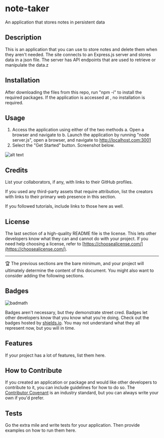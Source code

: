 # note-taker
An application that stores notes in persistent data

## Description

This is an application that you can use to store notes and delete them when they aren't needed.  The site connects to an Express.js server and stores data in a json file.  The server has API endpoints that are used to retrieve or manipulate the data.z

## Installation

After downloading the files from this repo, run "npm -i" to install the required packages.  If the application is accessed at , no installation is required.

## Usage

1.  Access the application using either of the two methods
    a.  Open a browser and navigate to 
    b.  Launch the application by running "node server.js", open a browser, and navigate to http://localhost.com:3001
2.  Select the "Get Started" button.  Screenshot below.

![alt text](assets/images/screenshot.png)

## Credits

List your collaborators, if any, with links to their GitHub profiles.

If you used any third-party assets that require attribution, list the creators with links to their primary web presence in this section.

If you followed tutorials, include links to those here as well.

## License

The last section of a high-quality README file is the license. This lets other developers know what they can and cannot do with your project. If you need help choosing a license, refer to [https://choosealicense.com/](https://choosealicense.com/).

---

🏆 The previous sections are the bare minimum, and your project will ultimately determine the content of this document. You might also want to consider adding the following sections.

## Badges

![badmath](https://img.shields.io/github/languages/top/nielsenjared/badmath)

Badges aren't necessary, but they demonstrate street cred. Badges let other developers know that you know what you're doing. Check out the badges hosted by [shields.io](https://shields.io/). You may not understand what they all represent now, but you will in time.

## Features

If your project has a lot of features, list them here.

## How to Contribute

If you created an application or package and would like other developers to contribute to it, you can include guidelines for how to do so. The [Contributor Covenant](https://www.contributor-covenant.org/) is an industry standard, but you can always write your own if you'd prefer.

## Tests

Go the extra mile and write tests for your application. Then provide examples on how to run them here.